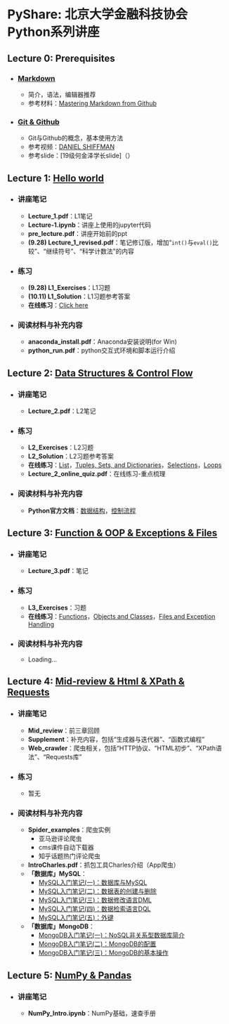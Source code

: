 # PyShare: 北京大学金融科技协会Python系列讲座

## Lecture 0: Prerequisites
* ### [Markdown](https://github.com/LobbyBoy-Dray/PyShare/tree/master/Markdown)
    * 简介，语法，编辑器推荐
    * 参考材料：[Mastering Markdown from Github](https://guides.github.com/features/mastering-markdown/)
* ### [Git & Github](https://github.com/LobbyBoy-Dray/PyShare/tree/master/Git%20%26%20github)
    * Git与Github的概念，基本使用方法
    * 参考视频：[DANIEL SHIFFMAN](https://www.bilibili.com/video/av4857819?from=search&seid=5402638418024823626)
    * 参考slide：[19级何金泽学长slide]（）
    
## Lecture 1: [Hello world](https://github.com/LobbyBoy-Dray/PyShare/tree/master/Lecture1)
* ### 讲座笔记
    * __Lecture_1.pdf__：L1笔记
    * __Lecture-1.ipynb__：讲座上使用的jupyter代码
    * __pre_lecture.pdf__：讲座开始前的ppt
    * __(9.28) Lecture_1_revised.pdf__：笔记修订版，增加“`int()`与`eval()`比较”、“继续符号”、“科学计数法”的内容
* ### 练习
    * __(9.28) L1_Exercises__：L1习题
    * __(10.11) L1_Solution__：L1习题参考答案
    * __在线练习__：[Click here](https://liveexample-ppe.pearsoncmg.com/selftest/selftestpy?chapter=2)
* ### 阅读材料与补充内容
    * __anaconda_install.pdf__：Anaconda安装说明(for Win)
    * __python_run.pdf__：python交互式环境和脚本运行介绍

## Lecture 2: [Data Structures & Control Flow](https://github.com/LobbyBoy-Dray/PyShare/tree/master/Lecture2)
* ### 讲座笔记
    * __Lecture_2.pdf__：L2笔记
* ### 练习
    * __L2_Exercises__：L2习题
    * __L2_Solution__：L2习题参考答案
    * __在线练习__：[List](https://liveexample-ppe.pearsoncmg.com/selftest/selftestpy?chapter=10)，[Tuples, Sets, and Dictionaries](https://liveexample-ppe.pearsoncmg.com/selftest/selftestpy?chapter=14)，[Selections](https://liveexample-ppe.pearsoncmg.com/selftest/selftestpy?chapter=4)，[Loops](https://liveexample-ppe.pearsoncmg.com/selftest/selftestpy?chapter=5)
    * __Lecture_2_online_quiz.pdf__：在线练习-重点梳理
* ### 阅读材料与补充内容
    * __Python官方文档__：[数据结构](https://docs.python.org/3.6/tutorial/datastructures.html)，[控制流程](https://docs.python.org/3.6/tutorial/controlflow.html)

## Lecture 3: [Function & OOP & Exceptions & Files](https://github.com/LobbyBoy-Dray/PyShare/tree/master/Lecture3)
* ### 讲座笔记
    * __Lecture_3.pdf__：笔记
* ### 练习
    * __L3_Exercises__：习题
    * __在线练习__：[Functions](https://liveexample-ppe.pearsoncmg.com/selftest/selftestpy?chapter=6)，[Objects and Classes](https://liveexample-ppe.pearsoncmg.com/selftest/selftestpy?chapter=7)，[Files and Exception Handling](https://liveexample-ppe.pearsoncmg.com/selftest/selftestpy?chapter=13)
* ### 阅读材料与补充内容
    * Loading...

## Lecture 4: [Mid-review & Html & XPath & Requests](https://github.com/LobbyBoy-Dray/PyShare/tree/master/Lecture4)
* ### 讲座笔记
    * __Mid_review__：前三章回顾
    * __Supplement__：补充内容，包括“生成器与迭代器”、“函数式编程”
    * __Web_crawler__：爬虫相关，包括“HTTP协议、“HTML初步”、“XPath语法”、“Requests库”
* ### 练习
    * 暂无
* ### 阅读材料与补充内容
    * __Spider_examples__：爬虫实例
        * 亚马逊评论爬虫
        * cms课件自动下载器
        * 知乎话题热门评论爬虫
    * __IntroCharles.pdf__：抓包工具Charles介绍（App爬虫）
    * __「数据库」MySQL__：
        * [MySQL入门笔记(一)：数据库与MySQL](https://mp.weixin.qq.com/s/1rOGCuxqO9Axp7YT_97Wkw)
        * [MySQL入门笔记(二)：数据表的创建与删除](https://mp.weixin.qq.com/s/LLomFYpeUznFZ79maPO5Fw)
        * [MySQL入门笔记(三)：数据修改语言DML](https://mp.weixin.qq.com/s/q6NIk_dIi-zpFXL--eZ2bQ)
        * [MySQL入门笔记(四)：数据检索语言DQL](https://mp.weixin.qq.com/s/gYB7LovyrDJYChPRsVcvuw)
        * [MySQL入门笔记(五)：外键](https://mp.weixin.qq.com/s/HgqiaX1fgdpyVWbSenPrnA)
    * __「数据库」MongoDB__：
        * [MongoDB入门笔记(一)：NoSQL非关系型数据库简介](https://mp.weixin.qq.com/s/1TK4UCpWpgNGo7Ujwhp2cw)
        * [MongoDB入门笔记(二)：MongoDB的配置](https://mp.weixin.qq.com/s/Y1nEh4gFG5Z39_GGZylThw)
        * [MongoDB入门笔记(三)：MongoDB的基本操作](https://mp.weixin.qq.com/s/yzwztttvo0ZZnJXW0Mq0gw)
        
## Lecture 5: [NumPy & Pandas](https://github.com/LobbyBoy-Dray/PyShare/tree/master/Lecture5)
* ### 讲座笔记
    * __NumPy_Intro.ipynb__：NumPy基础，速查手册
